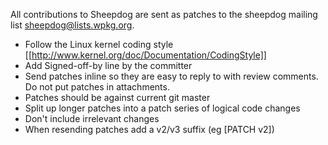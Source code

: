 All contributions to Sheepdog are sent as patches to the sheepdog mailing list <sheepdog@lists.wpkg.org>.

* Follow the Linux kernel coding style [[http://www.kernel.org/doc/Documentation/CodingStyle]]
* Add Signed-off-by line by the committer
* Send patches inline so they are easy to reply to with review comments. Do not put patches in attachments.
* Patches should be against current git master
* Split up longer patches into a patch series of logical code changes
* Don't include irrelevant changes
* When resending patches add a v2/v3 suffix (eg [PATCH v2])
